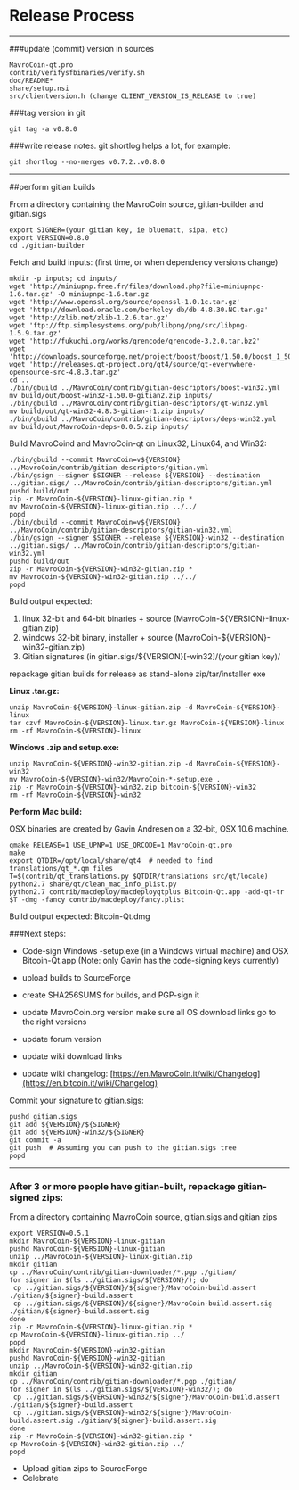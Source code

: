 Release Process
====================

* * *

###update (commit) version in sources


	MavroCoin-qt.pro
	contrib/verifysfbinaries/verify.sh
	doc/README*
	share/setup.nsi
	src/clientversion.h (change CLIENT_VERSION_IS_RELEASE to true)

###tag version in git

	git tag -a v0.8.0

###write release notes. git shortlog helps a lot, for example:

	git shortlog --no-merges v0.7.2..v0.8.0

* * *

##perform gitian builds

 From a directory containing the MavroCoin source, gitian-builder and gitian.sigs
  
	export SIGNER=(your gitian key, ie bluematt, sipa, etc)
	export VERSION=0.8.0
	cd ./gitian-builder

 Fetch and build inputs: (first time, or when dependency versions change)

	mkdir -p inputs; cd inputs/
	wget 'http://miniupnp.free.fr/files/download.php?file=miniupnpc-1.6.tar.gz' -O miniupnpc-1.6.tar.gz
	wget 'http://www.openssl.org/source/openssl-1.0.1c.tar.gz'
	wget 'http://download.oracle.com/berkeley-db/db-4.8.30.NC.tar.gz'
	wget 'http://zlib.net/zlib-1.2.6.tar.gz'
	wget 'ftp://ftp.simplesystems.org/pub/libpng/png/src/libpng-1.5.9.tar.gz'
	wget 'http://fukuchi.org/works/qrencode/qrencode-3.2.0.tar.bz2'
	wget 'http://downloads.sourceforge.net/project/boost/boost/1.50.0/boost_1_50_0.tar.bz2'
	wget 'http://releases.qt-project.org/qt4/source/qt-everywhere-opensource-src-4.8.3.tar.gz'
	cd ..
	./bin/gbuild ../MavroCoin/contrib/gitian-descriptors/boost-win32.yml
	mv build/out/boost-win32-1.50.0-gitian2.zip inputs/
	./bin/gbuild ../MavroCoin/contrib/gitian-descriptors/qt-win32.yml
	mv build/out/qt-win32-4.8.3-gitian-r1.zip inputs/
	./bin/gbuild ../MavroCoin/contrib/gitian-descriptors/deps-win32.yml
	mv build/out/MavroCoin-deps-0.0.5.zip inputs/

 Build MavroCoind and MavroCoin-qt on Linux32, Linux64, and Win32:
  
	./bin/gbuild --commit MavroCoin=v${VERSION} ../MavroCoin/contrib/gitian-descriptors/gitian.yml
	./bin/gsign --signer $SIGNER --release ${VERSION} --destination ../gitian.sigs/ ../MavroCoin/contrib/gitian-descriptors/gitian.yml
	pushd build/out
	zip -r MavroCoin-${VERSION}-linux-gitian.zip *
	mv MavroCoin-${VERSION}-linux-gitian.zip ../../
	popd
	./bin/gbuild --commit MavroCoin=v${VERSION} ../MavroCoin/contrib/gitian-descriptors/gitian-win32.yml
	./bin/gsign --signer $SIGNER --release ${VERSION}-win32 --destination ../gitian.sigs/ ../MavroCoin/contrib/gitian-descriptors/gitian-win32.yml
	pushd build/out
	zip -r MavroCoin-${VERSION}-win32-gitian.zip *
	mv MavroCoin-${VERSION}-win32-gitian.zip ../../
	popd

  Build output expected:

  1. linux 32-bit and 64-bit binaries + source (MavroCoin-${VERSION}-linux-gitian.zip)
  2. windows 32-bit binary, installer + source (MavroCoin-${VERSION}-win32-gitian.zip)
  3. Gitian signatures (in gitian.sigs/${VERSION}[-win32]/(your gitian key)/

repackage gitian builds for release as stand-alone zip/tar/installer exe

**Linux .tar.gz:**

	unzip MavroCoin-${VERSION}-linux-gitian.zip -d MavroCoin-${VERSION}-linux
	tar czvf MavroCoin-${VERSION}-linux.tar.gz MavroCoin-${VERSION}-linux
	rm -rf MavroCoin-${VERSION}-linux

**Windows .zip and setup.exe:**

	unzip MavroCoin-${VERSION}-win32-gitian.zip -d MavroCoin-${VERSION}-win32
	mv MavroCoin-${VERSION}-win32/MavroCoin-*-setup.exe .
	zip -r MavroCoin-${VERSION}-win32.zip bitcoin-${VERSION}-win32
	rm -rf MavroCoin-${VERSION}-win32

**Perform Mac build:**

  OSX binaries are created by Gavin Andresen on a 32-bit, OSX 10.6 machine.

	qmake RELEASE=1 USE_UPNP=1 USE_QRCODE=1 MavroCoin-qt.pro
	make
	export QTDIR=/opt/local/share/qt4  # needed to find translations/qt_*.qm files
	T=$(contrib/qt_translations.py $QTDIR/translations src/qt/locale)
	python2.7 share/qt/clean_mac_info_plist.py
	python2.7 contrib/macdeploy/macdeployqtplus Bitcoin-Qt.app -add-qt-tr $T -dmg -fancy contrib/macdeploy/fancy.plist

 Build output expected: Bitcoin-Qt.dmg

###Next steps:

* Code-sign Windows -setup.exe (in a Windows virtual machine) and
  OSX Bitcoin-Qt.app (Note: only Gavin has the code-signing keys currently)

* upload builds to SourceForge

* create SHA256SUMS for builds, and PGP-sign it

* update MavroCoin.org version
  make sure all OS download links go to the right versions

* update forum version

* update wiki download links

* update wiki changelog: [https://en.MavroCoin.it/wiki/Changelog](https://en.bitcoin.it/wiki/Changelog)

Commit your signature to gitian.sigs:

	pushd gitian.sigs
	git add ${VERSION}/${SIGNER}
	git add ${VERSION}-win32/${SIGNER}
	git commit -a
	git push  # Assuming you can push to the gitian.sigs tree
	popd

-------------------------------------------------------------------------

### After 3 or more people have gitian-built, repackage gitian-signed zips:

From a directory containing MavroCoin source, gitian.sigs and gitian zips

	export VERSION=0.5.1
	mkdir MavroCoin-${VERSION}-linux-gitian
	pushd MavroCoin-${VERSION}-linux-gitian
	unzip ../MavroCoin-${VERSION}-linux-gitian.zip
	mkdir gitian
	cp ../MavroCoin/contrib/gitian-downloader/*.pgp ./gitian/
	for signer in $(ls ../gitian.sigs/${VERSION}/); do
	 cp ../gitian.sigs/${VERSION}/${signer}/MavroCoin-build.assert ./gitian/${signer}-build.assert
	 cp ../gitian.sigs/${VERSION}/${signer}/MavroCoin-build.assert.sig ./gitian/${signer}-build.assert.sig
	done
	zip -r MavroCoin-${VERSION}-linux-gitian.zip *
	cp MavroCoin-${VERSION}-linux-gitian.zip ../
	popd
	mkdir MavroCoin-${VERSION}-win32-gitian
	pushd MavroCoin-${VERSION}-win32-gitian
	unzip ../MavroCoin-${VERSION}-win32-gitian.zip
	mkdir gitian
	cp ../MavroCoin/contrib/gitian-downloader/*.pgp ./gitian/
	for signer in $(ls ../gitian.sigs/${VERSION}-win32/); do
	 cp ../gitian.sigs/${VERSION}-win32/${signer}/MavroCoin-build.assert ./gitian/${signer}-build.assert
	 cp ../gitian.sigs/${VERSION}-win32/${signer}/MavroCoin-build.assert.sig ./gitian/${signer}-build.assert.sig
	done
	zip -r MavroCoin-${VERSION}-win32-gitian.zip *
	cp MavroCoin-${VERSION}-win32-gitian.zip ../
	popd

- Upload gitian zips to SourceForge
- Celebrate 
